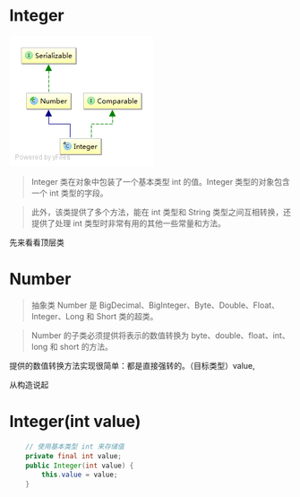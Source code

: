 # Integer
![](/assets/lang/Integer.png)
> Integer 类在对象中包装了一个基本类型 int 的值。Integer 类型的对象包含一个 int 类型的字段。 

> 此外，该类提供了多个方法，能在 int 类型和 String 类型之间互相转换，还提供了处理 int 类型时非常有用的其他一些常量和方法。 


先来看看顶层类
# Number
> 抽象类 Number 是 BigDecimal、BigInteger、Byte、Double、Float、Integer、Long 和 Short 类的超类。 

> Number 的子类必须提供将表示的数值转换为 byte、double、float、int、long 和 short 的方法。 

提供的数值转换方法实现很简单：都是直接强转的。（目标类型）value,

从构造说起
#  Integer(int value) 
```java
    // 使用基本类型 int 来存储值
    private final int value;
    public Integer(int value) {
        this.value = value;
    }
```